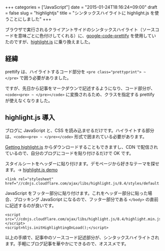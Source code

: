 +++
categories = ["JavaScript"]
date = "2015-01-24T18:16:24+09:00"
draft = false
slug = "highlightjs"
title = "シンタックスハイライトに highlight.js を使うことにしました"
+++

ブラウザで実行されるクライアントサイドのシンタックスハイライト（ソースコードを意味ごとに色付けしてくれる）に、[google-code-prettify](https://code.google.com/p/google-code-prettify/) を使用していたのですが、[highlight.js](https://highlightjs.org/) に乗り換えました。

## 経緯

prettify は、ハイライトするコード部分を `<pre class="prettyprint"> ~ </pre>` で囲う必要がありました。

ですが、先日から記事をマークダウンで記述するようになり、コード部分が、`<code><pre> ~ </pre></code>` に変換されるため、クラスを指定する prettify が使えなくなりました。

## highlight.js 導入

ブログに JavaScript と、CSS を読み込ませるだけです。ハイライトする部分は、`<code><pre> ~ </pre></code>` 形式で囲まれている必要があります。

[Getting highlight.js](https://highlightjs.org/download/) からダウンロードすることもできますし、CDN で配信されているので、自分のブログにコードを貼り付けるだけで OK です。

スタイルシートをヘッダーに貼り付けます。デモページから好きなテーマを探せます。→ [highlight.js demo](https://highlightjs.org/static/demo/)

	<link rel="stylesheet" href="//cdnjs.cloudflare.com/ajax/libs/highlight.js/8.4/styles/default.min.css">

JavaScript をフッター部分に貼り付けます。これをヘッダー部分に貼った場合、ブロッキング JavaScript になるので、フッター部分である `</body>` の直前に記述するのが良いです。

	<script src="//cdnjs.cloudflare.com/ajax/libs/highlight.js/8.4/highlight.min.js"></script>
	<script>hljs.initHighlightingOnLoad();</script>

以上の手順で、記事中のソースコード記述部分が、シンタックスハイライトされます。手軽にブログ記事を華やかにできるので、オススメです。
